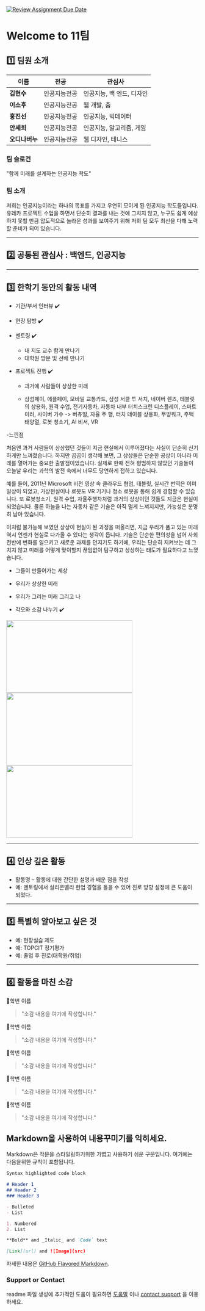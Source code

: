 [![Review Assignment Due Date](https://classroom.github.com/assets/deadline-readme-button-22041afd0340ce965d47ae6ef1cefeee28c7c493a6346c4f15d667ab976d596c.svg)](https://classroom.github.com/a/gSldEXG6)
# Welcome to 11팀

## 1️⃣ 팀원 소개

| **이름** | **전공** | **관심사** |
| --- | --- | --- |
| **김현수** | 인공지능전공 | 인공지능, 백 엔드, 디자인|
| **이소후** | 인공지능전공 | 웹 개발, 춤 |
| **홍진선** | 인공지능전공 | 인공지능, 빅데이터 |
| **안세희** | 인공지능전공 | 인공지능, 알고리즘, 게임 |
| **오디나버누** | 인공지능전공 | 웹 디자인, 테니스 |

### 팀 슬로건

"함께 미래를 설계하는 인공지능 학도"

### 팀 소개

저희는 인공지능이라는 하나의 목표를 가지고 우연히 모이게 된 인공지능 학도들입니다.
유레카 프로젝트 수업을 하면서 단순히 결과를 내는 것에 그치지 않고, 
누구도 쉽게 예상하지 못할 만큼 압도적으로 놀라운 성과를 보여주기 위해 저희 팀 모두 최선을 다해 노력할 준비가 되어 있습니다.

***

## 2️⃣ 공통된 관심사 : 백엔드, 인공지능

***

## 3️⃣ 한학기 동안의 활동 내역 

- 기관/부서 인터뷰 ✔️  

- 현장 탐방 ✔️  

- 멘토링 ✔️  
  - 내 지도 교수 함게 만나기
  - 대학원 방문 및 선배 만나기

- 프로젝트 진행 ✔️  
  - 과거에 사람들이 상상한 미래
 
  - 삼섬페이, 에플페이, 모바일 교통카드, 삼성 서클 투 서치, 네이버 렌즈, 테블릿의 상용화, 원격 수업,
   전기자동차, 자동차 내부 터치스크린 디스플레이, 스마트 미러, 사이버 가수 -> 버츄얼, 자율 주
   행, 터치 테이블 상용화, 무빙워크, 주택 태양열, 로봇 청소기, AI 비서, VR

-느낀점

  처음엔 과거 사람들이 상상했던 것들이 지금 현실에서 이루어졌다는 사실이 단순히 신기하게만 느껴졌습니다. 하지만 곰곰이 생각해 보면, 그 상상들은 단순한 공상이 아니라 미래를 열어가는 중요한 출발점이었습니다. 실제로 한때 전혀 평범하지 않았던 기술들이 오늘날 우리는 과학의 발전 속에서 너무도 당연하게 접하고 있습니다.

예를 들어, 2011년 Microsoft 비전 영상 속 클라우드 협업, 태블릿, 실시간 번역은 이미 일상이 되었고, 가상현실이나 로봇도 VR 기기나 청소 로봇을 통해 쉽게 경험할 수 있습니다. 또 로봇청소기, 원격 수업, 자율주행차처럼 과거의 상상이던 것들도 지금은 현실이 되었습니다. 물론 하늘을 나는 자동차 같은 기술은 아직 멀게 느껴지지만, 가능성은 분명히 남아 있습니다.

이처럼 불가능해 보였던 상상이 현실이 된 과정을 떠올리면, 지금 우리가 품고 있는 미래 역시 언젠가 현실로 다가올 수 있다는 생각이 듭니다. 기술은 단순한 편의성을 넘어 사회 전반에 변화를 일으키고 새로운 과제를 던지기도 하기에, 우리는 단순히 지켜보는 데 그치지 않고 미래를 어떻게 맞이할지 끊임없이 탐구하고 상상하는 태도가 필요하다고 느꼈습니다.
 
  - 그들이 만들어가는 세상
  - 우리가 상상한 미래
  - 우리가 그리는 미래 그리고 나

- 각오와 소감 나누기 ✔️  


<!-- 활동 사진 추가 예시 -->
<img src="https://pixnio.com/free-images/2017/08/14/2017-08-14-13-09-09-960x651.jpg?text=활동사진1" width="330" height="190"/>
<img src="https://pixnio.com/free-images/2017/08/14/2017-08-14-20-51-02-960x640.jpg?text=활동사진2" width="330" height="190"/>
<img src="https://pixnio.com/free-images/2017/08/15/2017-08-15-10-05-39-960x640.jpg?text=활동사진3" width="330" height="190"/>

***

## 4️⃣ 인상 깊은 활동

- 활동명 – 활동에 대한 간단한 설명과 배운 점을 작성  
- 예: 멘토링에서 실리콘밸리 현업 경험을 들을 수 있어 진로 방향 설정에 큰 도움이 되었다.  

***

## 5️⃣ 특별히 알아보고 싶은 것
- 예: 현장실습 제도
- 예: TOPCIT 정기평가
- 예: 졸업 후 진로(대학원/취업)

***

## 6️⃣ 활동을 마친 소감

🔗학번 이름  
> "소감 내용을 여기에 작성합니다."

🔗학번 이름  
> "소감 내용을 여기에 작성합니다."

🔗학번 이름  
> "소감 내용을 여기에 작성합니다."

🔗학번 이름  
> "소감 내용을 여기에 작성합니다."

🔗학번 이름  
> "소감 내용을 여기에 작성합니다."


## Markdown을 사용하여 내용꾸미기를 익히세요.

Markdown은 작문을 스타일링하기위한 가볍고 사용하기 쉬운 구문입니다. 여기에는 다음을위한 규칙이 포함됩니다.

```markdown
Syntax highlighted code block

# Header 1
## Header 2
### Header 3

- Bulleted
- List

1. Numbered
2. List

**Bold** and _Italic_ and `Code` text

[Link](url) and ![Image](src)
```

자세한 내용은 [GitHub Flavored Markdown](https://guides.github.com/features/mastering-markdown/).

### Support or Contact

readme 파일 생성에 추가적인 도움이 필요하면 [도움말](https://help.github.com/articles/about-readmes/) 이나 [contact support](https://github.com/contact) 을 이용하세요.

